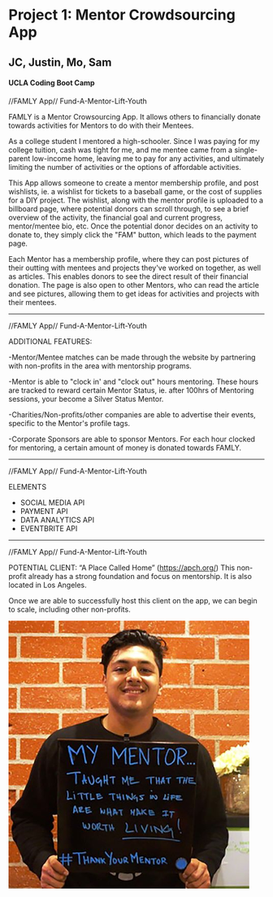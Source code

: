 # Project 1: Mentor Crowdsourcing App
## JC, Justin, Mo, Sam
#### UCLA Coding Boot Camp


//FAMLY App// Fund-A-Mentor-Lift-Youth

FAMLY is a Mentor Crowsourcing App. 
It allows others to financially donate towards activities for Mentors to do with their Mentees. 

As a college student I mentored a high-schooler. Since I was paying for my college tuition, cash was tight for me, and me mentee came from a single-parent low-income home, leaving me to pay for any activities, and ultimately limiting the number of activities or the options of affordable activities. 

This App allows someone to create a mentor membership profile, and post wishlists, ie. a wishlist for tickets to a baseball game, or the cost of supplies for a DIY project. The wishlist, along with the mentor profile is uploaded to a billboard page, where potential donors can scroll through, to see a brief overview of the activity, the financial goal and current progress, mentor/mentee bio, etc. Once the potential donor decides on an activity to donate to, they simply click the "FAM" button, which leads to the payment page. 

Each Mentor has a membership profile, where they can post pictures of their outting with mentees and projects they've worked on together, as well as articles. This enables donors to see the direct result of their financial donation. The page is also open to other Mentors, who can read the article and see pictures, allowing them to get ideas for activities and projects with their mentees. 

---------------------------------------

//FAMLY App// Fund-A-Mentor-Lift-Youth

ADDITIONAL FEATURES:

-Mentor/Mentee matches can be made through the website by partnering with non-profits in the area with mentorship programs. 

-Mentor is able to "clock in' and "clock out" hours mentoring. These hours are tracked to reward certain Mentor Status, ie. after 100hrs of Mentoring sessions, your become a Silver Status Mentor. 

-Charities/Non-profits/other companies are able to advertise their events, specific to the Mentor's profile tags. 

-Corporate Sponsors are able to sponsor Mentors. For each hour clocked for mentoring, a certain amount of money is donated towards FAMLY.

---------------------------------------

//FAMLY App// Fund-A-Mentor-Lift-Youth

ELEMENTS

+ SOCIAL MEDIA API
+ PAYMENT API
+ DATA ANALYTICS API
+ EVENTBRITE API

---------------------------------------

//FAMLY App// Fund-A-Mentor-Lift-Youth

POTENTIAL CLIENT: “A Place Called Home” (https://apch.org/)
This non-profit already has a strong foundation and focus on mentorship. It is also located in Los Angeles. 

Once we are able to successfully host this client on the app, we can begin to scale, including other non-profits. 

![Screenshot](mentor1@2x.thumb.jpg)





